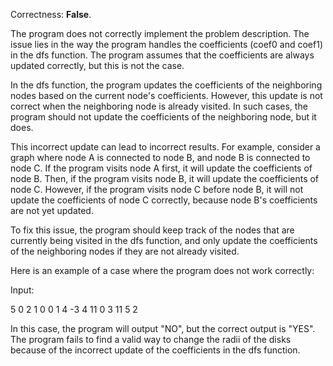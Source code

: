 Correctness: **False**.

The program does not correctly implement the problem description. The issue lies in the way the program handles the coefficients (coef0 and coef1) in the dfs function. The program assumes that the coefficients are always updated correctly, but this is not the case.

In the dfs function, the program updates the coefficients of the neighboring nodes based on the current node's coefficients. However, this update is not correct when the neighboring node is already visited. In such cases, the program should not update the coefficients of the neighboring node, but it does.

This incorrect update can lead to incorrect results. For example, consider a graph where node A is connected to node B, and node B is connected to node C. If the program visits node A first, it will update the coefficients of node B. Then, if the program visits node B, it will update the coefficients of node C. However, if the program visits node C before node B, it will not update the coefficients of node C correctly, because node B's coefficients are not yet updated.

To fix this issue, the program should keep track of the nodes that are currently being visited in the dfs function, and only update the coefficients of the neighboring nodes if they are not already visited.

Here is an example of a case where the program does not work correctly:

Input:

5
0 2 1
0 0 1
4 -3 4
11 0 3
11 5 2

In this case, the program will output "NO", but the correct output is "YES". The program fails to find a valid way to change the radii of the disks because of the incorrect update of the coefficients in the dfs function.